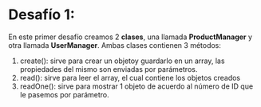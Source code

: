 # Desafío 1:

En este primer desafío creamos 2 **clases**, una llamada **ProductManager** y otra llamada **UserManager**. Ambas clases contienen 3 métodos:

1. create(): sirve para crear un objetoy guardarlo en un array, las propiedades del mismo son enviadas por parámetros.
2. read(): sirve para leer el array, el cual contiene los objetos creados
3. readOne(): sirve para mostrar 1 objeto de acuerdo al número de ID que le pasemos por parámetro.
